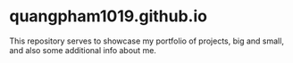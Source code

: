 # quangpham1019.github.io
This repository serves to showcase my portfolio of projects, big and small, and also some additional info about me.
